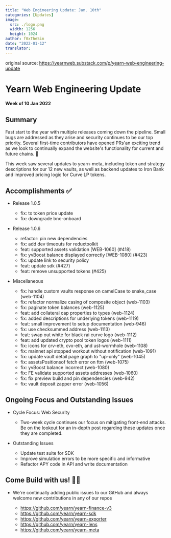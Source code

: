 ```yaml
---
title: "Web Engineering Update: Jan. 10th"
categories: [Updates]
image:
  src: ./logo.png
  width: 1256
  height: 1024
author: f0xTheSin
date: "2022-01-12"
translator:
---
```


original source: https://yearnweb.substack.com/p/yearn-web-engineering-update

# Yearn Web Engineering Update

#### Week of 10 Jan 2022

## **Summary**

Fast start to the year with multiple releases coming down the pipeline. Small bugs are addressed as they arise and security continues to be our top priority. Several first-time contributors have opened PRs'an exciting trend as we look to continually expand the website's functionality for current and future chains. 🚀

This week saw several updates to yearn-meta, including token and strategy descriptions for our 12 new vaults, as well as backend updates to Iron Bank and improved pricing logic for Curve LP tokens.

## **Accomplishments ✅**

- Release 1.0.5

  - fix: tx token price update
  - fix: downgrade bnc-onboard

- Release 1.0.6

  - refactor: pin new dependencies
  - fix: add dev timeouts for reduxtoolkit
  - feat: supported assets validation \[WEB-1060\] (#418)
  - fix: yvBoost balance displayed correctly \[WEB-1080\] (#423)
  - fix: update link to security policy
  - feat: update sdk (#427)
  - feat: remove unsupported tokens (#425)

- Miscellaneous

  - fix: handle custom vaults response on camelCase to snake_case (web-1104)
  - fix: refactor normalize casing of composite object (web-1103)
  - fix: paginate token balances (web-1125)
  - feat: add collateral cap properties to types (web-1124)
  - fix: added descriptions for underlying tokens (web-1119)
  - feat: small improvement to setup documentation (web-946)
  - fix: use checksummed address (web-1113)
  - feat: swap out white for black rai curve logo (web-1112)
  - feat: add updated crypto pool token logos (web-1111)
  - fix: icons for crv-eth, cvx-eth, and ust-wormhole (web-1108)
  - fix: mainnet api stopped workout without notification (web-1091)
  - fix: update vault detail page graph to "up-only" (web-1045)
  - fix: assetsPositionsof fetch error on ftm (web-1075)
  - fix: yvBoost balance incorrect (web-1080)
  - fix: FE validate supported assets addresses (web-1060)
  - fix: fix preview build and pin dependencies (web-942)
  - fix: vault deposit zapper error (web-1056)

## **Ongoing Focus and Outstanding Issues**

- Cycle Focus: Web Security

  - Two-week cycle continues our focus on mitigating front-end attacks. Be on the lookout for an in-depth post regarding these updates once they are completed.

- Outstanding Issues

  - Update test suite for SDK
  - Improve simulation errors to be more specific and informative
  - Refactor APY code in API and write documentation

## **Come Build with us! :man_mechanic:**

- We're continually adding public issues to our GitHub and always welcome new contributions in any of our repos

  - https://github.com/yearn/yearn-finance-v3
  - https://github.com/yearn/yearn-sdk
  - https://github.com/yearn/yearn-exporter
  - https://github.com/yearn/yearn-lens
  - https://github.com/yearn/yearn-meta
